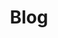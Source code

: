 ---
layout: blog
permalink: /blog/index.html
title: "Blog"
tags: [blog, graphic design]
image:
  feature: beers.jpg
---